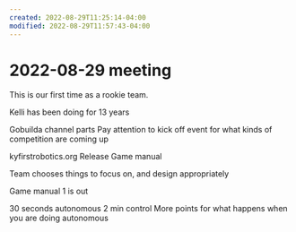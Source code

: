 ```yaml
---
created: 2022-08-29T11:25:14-04:00
modified: 2022-08-29T11:57:43-04:00
---
```


# 2022-08-29 meeting

This is our first time as a rookie team.

Kelli has been doing for 13 years

Gobuilda channel parts
Pay attention to kick off event for what kinds of competition are coming up

kyfirstrobotics.org
Release
  Game manual

Team chooses things to focus on, and design appropriately

Game manual 1 is out

30 seconds autonomous
2 min control
  More points for what happens when you are doing autonomous
